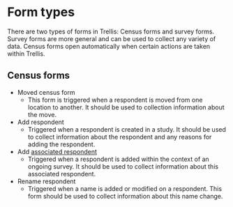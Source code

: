 # Form types
There are two types of forms in Trellis: Census forms and survey forms. Survey forms are more general and can be used to
collect any variety of data. Census forms open automatically when certain actions are taken within Trellis.

## Census forms
- Moved census form
  - This form is triggered when a respondent is moved from one location to another. It should be used to collection
    information about the move.
- Add respondent
  - Triggered when a respondent is created in a study. It should be used to collect information about the respondent and
    any reasons for adding the respondent.
- Add [associated respondent](../Glossary.md#associated-respondent)
  - Triggered when a respondent is added within the context of an ongoing survey. It should be used to collect information
    about this associated respondent.
- Rename respondent
  - Triggered when a name is added or modified on a respondent. This form should be used to collect information about 
    this name change.
